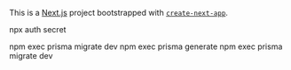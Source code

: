 This is a [Next.js](https://nextjs.org) project bootstrapped with [`create-next-app`](https://nextjs.org/docs/app/api-reference/cli/create-next-app).

npx auth secret

npm exec prisma migrate dev
npm exec prisma generate
npm exec prisma migrate dev
